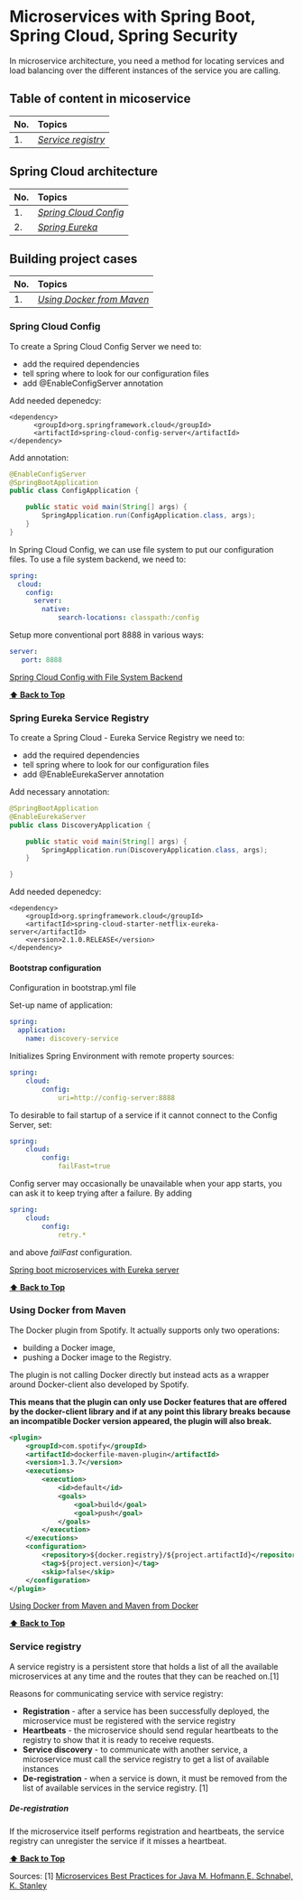 # Microservices with Spring Boot, Spring Cloud, Spring Security

In microservice architecture, you need a method for locating services and load balancing over the different instances of the service you are calling.

## Table of content in micoservice

| No.        | Topics           | 
| ------------- |:-------------|
| 1. | [*Service registry*](#service-registry)|



## Spring Cloud architecture

| No.        | Topics           | 
| ------------- |:-------------|
| 1. | [*Spring Cloud Config*](#spring-cloud-config)|
| 2. | [*Spring Eureka*](#spring-eureka-service-registry)|

## Building project cases

| No.        | Topics           | 
| ------------- |:-------------|
| 1. | [*Using Docker from Maven*](#using-docker-from-maven)|


### Spring Cloud Config

To create a Spring Cloud Config Server we need to:
- add the required dependencies
- tell spring where to look for our configuration files
- add @EnableConfigServer annotation

Add needed depenedcy:
```
<dependency>
      <groupId>org.springframework.cloud</groupId>
      <artifactId>spring-cloud-config-server</artifactId>
</dependency>
```

Add annotation:
```java
@EnableConfigServer
@SpringBootApplication
public class ConfigApplication {

	public static void main(String[] args) {
		SpringApplication.run(ConfigApplication.class, args);
	}
}
```

In Spring Cloud Config, we can use file system to put our configuration files. To use a file system backend, we need to:
```yml
spring:
  cloud:
    config:
      server:
        native:
            search-locations: classpath:/config 
```

Setup more conventional port 8888 in various ways:
```yml
server:
   port: 8888
```

[Spring Cloud Config with File System Backend](https://medium.com/@danismaz.furkan/spring-cloud-config-with-file-system-backend-c18ae16b7ad5)

**[⬆ Back to Top](#spring-cloud-architecture)**

### Spring Eureka Service Registry

To create a Spring Cloud - Eureka Service Registry we need to:
- add the required dependencies
- tell spring where to look for our configuration files
- add @EnableEurekaServer annotation

Add necessary annotation:
```java
@SpringBootApplication
@EnableEurekaServer
public class DiscoveryApplication {

	public static void main(String[] args) {
		SpringApplication.run(DiscoveryApplication.class, args);
	}

}
```

Add needed depenedcy:
```
<dependency>
	<groupId>org.springframework.cloud</groupId>
	<artifactId>spring-cloud-starter-netflix-eureka-server</artifactId>
	<version>2.1.0.RELEASE</version>
</dependency>
```

#### Bootstrap configuration
Configuration in bootstrap.yml file

Set-up name of application:
```yml
spring:
  application:
    name: discovery-service
```

Initializes Spring Environment with remote property sources:
```yml
spring:
	cloud:
		config:
			uri=http://config-server:8888
```

To desirable to fail startup of a service if it cannot connect to the Config Server, set:
```yml
spring:
	cloud:
		config:
			failFast=true
```
Config server may occasionally be unavailable when your app starts, you can ask it to keep trying after a failure. By adding 
```yml
spring:
	cloud:
		config:
			retry.*
```
and above *failFast* configuration.


[Spring boot microservices with Eureka server](https://medium.com/@kapilanishantha/spring-boot-microservices-with-eureka-server-5e3585a97f2)

**[⬆ Back to Top](#spring-cloud-architecture)**

### Using Docker from Maven

The Docker plugin from Spotify. It actually supports only two operations: 
- building a Docker image,
- pushing a Docker image to the Registry.

The plugin is not calling Docker directly but instead acts as a wrapper around Docker-client also developed by Spotify.

**This means that the plugin can only use Docker features that are offered by the docker-client library and if at any point this library breaks because an incompatible Docker version appeared, the plugin will also break.**

```xml
<plugin>
	<groupId>com.spotify</groupId>
	<artifactId>dockerfile-maven-plugin</artifactId>
	<version>1.3.7</version>
	<executions>
		<execution>
			<id>default</id>
			<goals>
				<goal>build</goal>
				<goal>push</goal>
			</goals>
		</execution>
	</executions>
	<configuration>
		<repository>${docker.registry}/${project.artifactId}</repository>
		<tag>${project.version}</tag>
		<skip>false</skip>
	</configuration>
</plugin>
```

[Using Docker from Maven and Maven from Docker](https://codefresh.io/howtos/using-docker-maven-maven-docker/)

**[⬆ Back to Top](#building-project-cases)**


### Service registry

A service registry is a persistent store that holds a list of all the available microservices at any
time and the routes that they can be reached on.[1]

Reasons for communicating service with service registry:
- **Registration** - after a service has been successfully deployed, the microservice must be registered with
the service registry
- **Heartbeats** - the microservice should send regular heartbeats to the registry to show that it is ready to
receive requests.
- **Service discovery** - to communicate with another service, a microservice must call the service registry to get
a list of available instances
- **De-registration** - when a service is down, it must be removed from the list of available services in the
service registry. [1]

##### De-registration
If the microservice itself performs registration and heartbeats,
the service registry can unregister the service if it misses a heartbeat.

**[⬆ Back to Top](#table-of-content-in-micoservice)**

Sources:
[1] [Microservices Best Practices for Java M. Hofmann,E. Schnabel, K. Stanley](https://www.redbooks.ibm.com/redbooks/pdfs/sg248357.pdf)

<!-- In this project, I will try to prepare all the infrastructure for microservices and write a couple of my services. -->
<!-- ## Microservices architecture:
* **config-service** - centralized point of configurations for services. Let's say that we have 20 or 50 services in your project. It's reasonable to place all configurations in one place. So, when new **service** is running it's communicating with **config-service** to get proper configuration. 
To be able to create configuration server you need:
   - [x] * *@EnableConfigServer* * annotation, 
   - [x] * *spring-cloud-config-server* * dependency. 
 By default server will be run localy on port 8080. To change this behaviour 
* **discovery-service** -  -->
<!--
https://www.baeldung.com/spring-security-oauth-dynamic-client-registration
https://medium.com/@darutk/diagrams-and-movies-of-all-the-oauth-2-0-flows-194f3c3ade85
-->
<!--
http://blog.marcosbarbero.com/centralized-authorization-jwt-spring-boot2/
https://projects.spring.io/spring-security-oauth/docs/oauth2.html
https://spring.io/blog/2013/07/03/spring-security-java-config-preview-web-security
https://www.oauth.com/
https://github.com/marcosbarbero/spring-boot2-oauth2-jwt/tree/master/oauth2-jwt-server/src/main/java/com/marcosbarbero/lab/sec/oauth/jwt/config/security
-->
